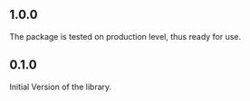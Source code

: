 ## 1.0.0

The package is tested on production level, thus ready for use.

## 0.1.0

Initial Version of the library.
